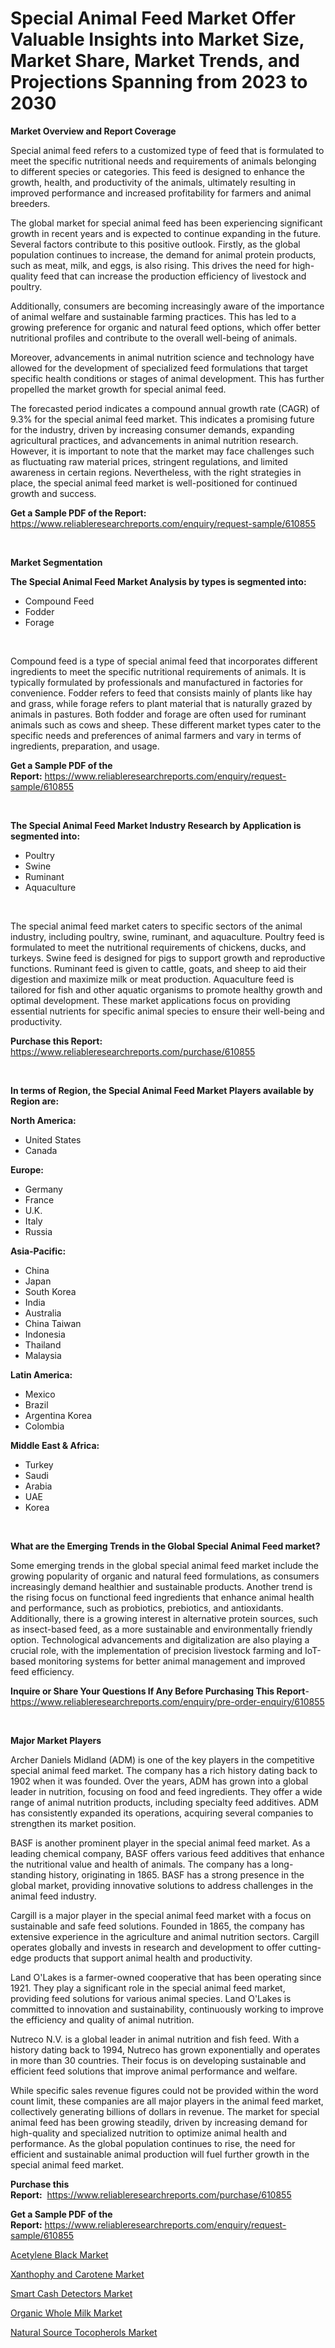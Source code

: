 <p><h1>Special Animal Feed Market Offer Valuable Insights into Market Size, Market Share, Market Trends, and Projections Spanning from 2023 to 2030</h1></p><p><strong>Market Overview and Report Coverage</strong></p>
<p><p>Special animal feed refers to a customized type of feed that is formulated to meet the specific nutritional needs and requirements of animals belonging to different species or categories. This feed is designed to enhance the growth, health, and productivity of the animals, ultimately resulting in improved performance and increased profitability for farmers and animal breeders.</p><p>The global market for special animal feed has been experiencing significant growth in recent years and is expected to continue expanding in the future. Several factors contribute to this positive outlook. Firstly, as the global population continues to increase, the demand for animal protein products, such as meat, milk, and eggs, is also rising. This drives the need for high-quality feed that can increase the production efficiency of livestock and poultry.</p><p>Additionally, consumers are becoming increasingly aware of the importance of animal welfare and sustainable farming practices. This has led to a growing preference for organic and natural feed options, which offer better nutritional profiles and contribute to the overall well-being of animals.</p><p>Moreover, advancements in animal nutrition science and technology have allowed for the development of specialized feed formulations that target specific health conditions or stages of animal development. This has further propelled the market growth for special animal feed.</p><p>The forecasted period indicates a compound annual growth rate (CAGR) of 9.3% for the special animal feed market. This indicates a promising future for the industry, driven by increasing consumer demands, expanding agricultural practices, and advancements in animal nutrition research. However, it is important to note that the market may face challenges such as fluctuating raw material prices, stringent regulations, and limited awareness in certain regions. Nevertheless, with the right strategies in place, the special animal feed market is well-positioned for continued growth and success.</p></p>
<p><strong>Get a Sample PDF of the Report:</strong> <a href="https://www.reliableresearchreports.com/enquiry/request-sample/610855">https://www.reliableresearchreports.com/enquiry/request-sample/610855</a></p>
<p>&nbsp;</p>
<p><strong>Market Segmentation</strong></p>
<p><strong>The Special Animal Feed Market Analysis by types is segmented into:</strong></p>
<p><ul><li>Compound Feed</li><li>Fodder</li><li>Forage</li></ul></p>
<p>&nbsp;</p>
<p><p>Compound feed is a type of special animal feed that incorporates different ingredients to meet the specific nutritional requirements of animals. It is typically formulated by professionals and manufactured in factories for convenience. Fodder refers to feed that consists mainly of plants like hay and grass, while forage refers to plant material that is naturally grazed by animals in pastures. Both fodder and forage are often used for ruminant animals such as cows and sheep. These different market types cater to the specific needs and preferences of animal farmers and vary in terms of ingredients, preparation, and usage.</p></p>
<p><strong>Get a Sample PDF of the Report:</strong>&nbsp;<a href="https://www.reliableresearchreports.com/enquiry/request-sample/610855">https://www.reliableresearchreports.com/enquiry/request-sample/610855</a></p>
<p>&nbsp;</p>
<p><strong>The Special Animal Feed Market Industry Research by Application is segmented into:</strong></p>
<p><ul><li>Poultry</li><li>Swine</li><li>Ruminant</li><li>Aquaculture</li></ul></p>
<p>&nbsp;</p>
<p><p>The special animal feed market caters to specific sectors of the animal industry, including poultry, swine, ruminant, and aquaculture. Poultry feed is formulated to meet the nutritional requirements of chickens, ducks, and turkeys. Swine feed is designed for pigs to support growth and reproductive functions. Ruminant feed is given to cattle, goats, and sheep to aid their digestion and maximize milk or meat production. Aquaculture feed is tailored for fish and other aquatic organisms to promote healthy growth and optimal development. These market applications focus on providing essential nutrients for specific animal species to ensure their well-being and productivity.</p></p>
<p><strong>Purchase this Report:</strong>&nbsp; <a href="https://www.reliableresearchreports.com/purchase/610855">https://www.reliableresearchreports.com/purchase/610855</a></p>
<p>&nbsp;</p>
<p><strong>In terms of Region, the Special Animal Feed Market Players available by Region are:</strong></p>
<p>
    <p> <strong> North America: </strong>
        <ul>
            <li>United States</li>
            <li>Canada</li>
        </ul>
        </p> 
    <p> <strong> Europe: </strong>
        <ul>
            <li>Germany</li>
            <li>France</li>
            <li>U.K.</li>
            <li>Italy</li>
            <li>Russia</li>
        </ul>
        </p> 
    <p> <strong> Asia-Pacific: </strong>
        <ul>
            <li>China</li>
            <li>Japan</li>
            <li>South Korea</li>
            <li>India</li>
            <li>Australia</li>
            <li>China Taiwan</li>
            <li>Indonesia</li>
            <li>Thailand</li>
            <li>Malaysia</li>
        </ul>
        </p> 
    <p> <strong> Latin America: </strong>
        <ul>
            <li>Mexico</li>
            <li>Brazil</li>
            <li>Argentina Korea</li>
            <li>Colombia</li>
        </ul>
        </p> 
    <p> <strong> Middle East & Africa: </strong>
        <ul>
            <li>Turkey</li>
            <li>Saudi</li>
            <li>Arabia</li>
            <li>UAE</li>
            <li>Korea</li>
        </ul>
    </p>
    </p>
<p>&nbsp;</p>
<p><strong>What are the Emerging Trends in the Global Special Animal Feed market?</strong></p>
<p><p>Some emerging trends in the global special animal feed market include the growing popularity of organic and natural feed formulations, as consumers increasingly demand healthier and sustainable products. Another trend is the rising focus on functional feed ingredients that enhance animal health and performance, such as probiotics, prebiotics, and antioxidants. Additionally, there is a growing interest in alternative protein sources, such as insect-based feed, as a more sustainable and environmentally friendly option. Technological advancements and digitalization are also playing a crucial role, with the implementation of precision livestock farming and IoT-based monitoring systems for better animal management and improved feed efficiency.</p></p>
<p><strong>Inquire or Share Your Questions If Any Before Purchasing This Report</strong>- <a href="https://www.reliableresearchreports.com/enquiry/pre-order-enquiry/610855">https://www.reliableresearchreports.com/enquiry/pre-order-enquiry/610855</a></p>
<p>&nbsp;</p>
<p><strong>Major Market Players</strong></p>
<p><p>Archer Daniels Midland (ADM) is one of the key players in the competitive special animal feed market. The company has a rich history dating back to 1902 when it was founded. Over the years, ADM has grown into a global leader in nutrition, focusing on food and feed ingredients. They offer a wide range of animal nutrition products, including specialty feed additives. ADM has consistently expanded its operations, acquiring several companies to strengthen its market position.</p><p>BASF is another prominent player in the special animal feed market. As a leading chemical company, BASF offers various feed additives that enhance the nutritional value and health of animals. The company has a long-standing history, originating in 1865. BASF has a strong presence in the global market, providing innovative solutions to address challenges in the animal feed industry.</p><p>Cargill is a major player in the special animal feed market with a focus on sustainable and safe feed solutions. Founded in 1865, the company has extensive experience in the agriculture and animal nutrition sectors. Cargill operates globally and invests in research and development to offer cutting-edge products that support animal health and productivity.</p><p>Land O'Lakes is a farmer-owned cooperative that has been operating since 1921. They play a significant role in the special animal feed market, providing feed solutions for various animal species. Land O'Lakes is committed to innovation and sustainability, continuously working to improve the efficiency and quality of animal nutrition.</p><p>Nutreco N.V. is a global leader in animal nutrition and fish feed. With a history dating back to 1994, Nutreco has grown exponentially and operates in more than 30 countries. Their focus is on developing sustainable and efficient feed solutions that improve animal performance and welfare.</p><p>While specific sales revenue figures could not be provided within the word count limit, these companies are all major players in the animal feed market, collectively generating billions of dollars in revenue. The market for special animal feed has been growing steadily, driven by increasing demand for high-quality and specialized nutrition to optimize animal health and performance. As the global population continues to rise, the need for efficient and sustainable animal production will fuel further growth in the special animal feed market.</p></p>
<p><strong>Purchase this Report:</strong>&nbsp;&nbsp;<a href="https://www.reliableresearchreports.com/purchase/610855">https://www.reliableresearchreports.com/purchase/610855</a></p>
<p></p>
<p><strong>Get a Sample PDF of the Report:</strong>&nbsp;<a href="https://www.reliableresearchreports.com/enquiry/request-sample/610855">https://www.reliableresearchreports.com/enquiry/request-sample/610855</a></p>
<p><p><a href="https://medium.com/@jeffrystehr/acetylene-black-market-size-growth-forecast-2023-2030-5bf9309054b9">Acetylene Black Market</a></p><p><a href="https://github.com/aasishrp01/Market-Research-Report-List-1/blob/main/xanthophy-and-carotene-market.md">Xanthophy and Carotene Market</a></p><p><a href="https://www.linkedin.com/pulse/smart-cash-detectors-market-research-report-unlocks-analysis-6flcc/">Smart Cash Detectors Market</a></p><p><a href="https://medium.com/@ardithlynch1906/organic-whole-milk-market-size-growth-forecast-2023-2030-43a6620c0443">Organic Whole Milk Market</a></p><p><a href="https://github.com/JameTravis/Market-Research-Report-List-2/blob/main/natural-source-tocopherols-market.md">Natural Source Tocopherols Market</a></p></p>